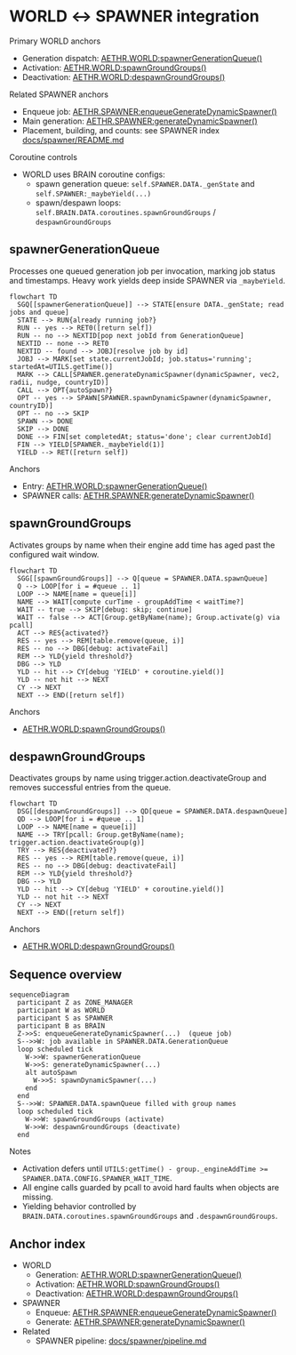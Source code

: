# WORLD ↔ SPAWNER integration

Primary WORLD anchors
- Generation dispatch: [AETHR.WORLD:spawnerGenerationQueue()](dev/WORLD.lua:801)
- Activation: [AETHR.WORLD:spawnGroundGroups()](dev/WORLD.lua:538)
- Deactivation: [AETHR.WORLD:despawnGroundGroups()](dev/WORLD.lua:590)

Related SPAWNER anchors
- Enqueue job: [AETHR.SPAWNER:enqueueGenerateDynamicSpawner()](dev/SPAWNER.lua:520)
- Main generation: [AETHR.SPAWNER:generateDynamicSpawner()](dev/SPAWNER.lua:563)
- Placement, building, and counts: see SPAWNER index [docs/spawner/README.md](docs/spawner/README.md)

Coroutine controls
- WORLD uses BRAIN coroutine configs:
  - spawn generation queue: `self.SPAWNER.DATA._genState` and `self.SPAWNER:_maybeYield(...)`
  - spawn/despawn loops: `self.BRAIN.DATA.coroutines.spawnGroundGroups` / `despawnGroundGroups`

## spawnerGenerationQueue

Processes one queued generation job per invocation, marking job status and timestamps. Heavy work yields deep inside SPAWNER via `_maybeYield`.

```mermaid
flowchart TD
  SGQ[[spawnerGenerationQueue]] --> STATE[ensure DATA._genState; read jobs and queue]
  STATE --> RUN{already running job?}
  RUN -- yes --> RET0([return self])
  RUN -- no --> NEXTID[pop next jobId from GenerationQueue]
  NEXTID -- none --> RET0
  NEXTID -- found --> JOBJ[resolve job by id]
  JOBJ --> MARK[set state.currentJobId; job.status='running'; startedAt=UTILS.getTime()]
  MARK --> CALL[SPAWNER.generateDynamicSpawner(dynamicSpawner, vec2, radii, nudge, countryID)]
  CALL --> OPT{autoSpawn?}
  OPT -- yes --> SPAWN[SPAWNER.spawnDynamicSpawner(dynamicSpawner, countryID)]
  OPT -- no --> SKIP
  SPAWN --> DONE
  SKIP --> DONE
  DONE --> FIN[set completedAt; status='done'; clear currentJobId]
  FIN --> YIELD[SPAWNER._maybeYield(1)]
  YIELD --> RET([return self])
```

Anchors
- Entry: [AETHR.WORLD:spawnerGenerationQueue()](dev/WORLD.lua:801)
- SPAWNER calls: [AETHR.SPAWNER:generateDynamicSpawner()](dev/SPAWNER.lua:563)

## spawnGroundGroups

Activates groups by name when their engine add time has aged past the configured wait window.

```mermaid
flowchart TD
  SGG[[spawnGroundGroups]] --> Q[queue = SPAWNER.DATA.spawnQueue]
  Q --> LOOP[for i = #queue .. 1]
  LOOP --> NAME[name = queue[i]]
  NAME --> WAIT[compute curTime - groupAddTime < waitTime?]
  WAIT -- true --> SKIP[debug: skip; continue]
  WAIT -- false --> ACT[Group.getByName(name); Group.activate(g) via pcall]
  ACT --> RES{activated?}
  RES -- yes --> REM[table.remove(queue, i)]
  RES -- no --> DBG[debug: activateFail]
  REM --> YLD{yield threshold?}
  DBG --> YLD
  YLD -- hit --> CY[debug 'YIELD' + coroutine.yield()]
  YLD -- not hit --> NEXT
  CY --> NEXT
  NEXT --> END([return self])
```

Anchors
- [AETHR.WORLD:spawnGroundGroups()](dev/WORLD.lua:538)

## despawnGroundGroups

Deactivates groups by name using trigger.action.deactivateGroup and removes successful entries from the queue.

```mermaid
flowchart TD
  DSG[[despawnGroundGroups]] --> QD[queue = SPAWNER.DATA.despawnQueue]
  QD --> LOOP[for i = #queue .. 1]
  LOOP --> NAME[name = queue[i]]
  NAME --> TRY[pcall: Group.getByName(name); trigger.action.deactivateGroup(g)]
  TRY --> RES{deactivated?}
  RES -- yes --> REM[table.remove(queue, i)]
  RES -- no --> DBG[debug: deactivateFail]
  REM --> YLD{yield threshold?}
  DBG --> YLD
  YLD -- hit --> CY[debug 'YIELD' + coroutine.yield()]
  YLD -- not hit --> NEXT
  CY --> NEXT
  NEXT --> END([return self])
```

Anchors
- [AETHR.WORLD:despawnGroundGroups()](dev/WORLD.lua:590)

## Sequence overview

```mermaid
sequenceDiagram
  participant Z as ZONE_MANAGER
  participant W as WORLD
  participant S as SPAWNER
  participant B as BRAIN
  Z->>S: enqueueGenerateDynamicSpawner(...)  (queue job) 
  S-->>W: job available in SPAWNER.DATA.GenerationQueue
  loop scheduled tick
    W->>W: spawnerGenerationQueue
    W->>S: generateDynamicSpawner(...)
    alt autoSpawn
      W->>S: spawnDynamicSpawner(...)
    end
  end
  S-->>W: SPAWNER.DATA.spawnQueue filled with group names
  loop scheduled tick
    W->>W: spawnGroundGroups (activate)
    W->>W: despawnGroundGroups (deactivate)
  end
```

Notes
- Activation defers until `UTILS:getTime() - group._engineAddTime >= SPAWNER.DATA.CONFIG.SPAWNER_WAIT_TIME`.
- All engine calls guarded by pcall to avoid hard faults when objects are missing.
- Yielding behavior controlled by `BRAIN.DATA.coroutines.spawnGroundGroups` and `.despawnGroundGroups`.

## Anchor index

- WORLD
  - Generation: [AETHR.WORLD:spawnerGenerationQueue()](dev/WORLD.lua:801)
  - Activation: [AETHR.WORLD:spawnGroundGroups()](dev/WORLD.lua:538)
  - Deactivation: [AETHR.WORLD:despawnGroundGroups()](dev/WORLD.lua:590)
- SPAWNER
  - Enqueue: [AETHR.SPAWNER:enqueueGenerateDynamicSpawner()](dev/SPAWNER.lua:520)
  - Generate: [AETHR.SPAWNER:generateDynamicSpawner()](dev/SPAWNER.lua:563)
- Related
  - SPAWNER pipeline: [docs/spawner/pipeline.md](docs/spawner/pipeline.md)
